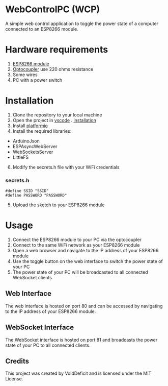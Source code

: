 # WebControlPC (WCP)
A simple web control application to toggle the power state of a computer connected to an ESP8266 module.

# Hardware requirements
1. [ESP8266 module](https://www.amazon.com/s?k=esp8266)
2. [Optocoupler](https://www.amazon.com/s?k=Optokoppler+PC817)
 use 220 ohms resistance
3. Some wires
4. PC with a power switch

# Installation
1. Clone the repository to your local machine
2. Open the project in [vscode](https://code.visualstudio.com/download) 
. [installation](https://www.youtube.com/watch?v=ft89u3hcb3c)
4. Install [platformio](https://www.youtube.com/watch?v=sm6QxJkWcSc)
5. Install the required libraries:
+ ArduinoJson
+ ESPAsyncWebServer
+ WebSocketsServer
+ LittleFS
6. Modify the secrets.h file with your WiFi credentials
### secrets.h
```
#define SSID "SSID"
#define PASSWORD "PASSWORD"
```
5. Upload the sketch to your ESP8266 module

# Usage
1. Connect the ESP8266 module to your PC via the optocoupler
2. Connect to the same WiFi network as your ESP8266 module
3. Open a web browser and navigate to the IP address of your ESP8266 module
4. Use the toggle button on the web interface to switch the power state of your PC
5. The power state of your PC will be broadcasted to all connected WebSocket clients
## Web Interface
The web interface is hosted on port 80 and can be accessed by navigating to the IP address of your ESP8266 module.

## WebSocket Interface
The WebSocket interface is hosted on port 81 and broadcasts the power state of your PC to all connected clients.

## Credits
This project was created by VoidDeficit and is licensed under the MIT License.
